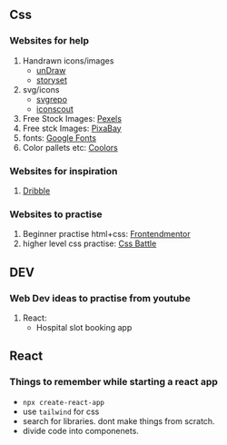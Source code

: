 ## Css 
### Websites for help
1. Handrawn icons/images
   - [unDraw](https://undraw.co/)
   - [storyset](https://storyset.com/)
3. svg/icons
   - [svgrepo](https://www.svgrepo.com/)
   - [iconscout](https://iconscout.com/)
5. Free Stock Images: [Pexels](https://www.pexels.com/)
6. Free stck Images: [PixaBay](https://pixabay.com/)
7. fonts: [Google Fonts](https://fonts.google.com/)
8. Color pallets etc: [Coolors](https://coolors.co/)

### Websites for inspiration
1. [Dribble](https://dribbble.com/)
   
### Websites to practise
1. Beginner practise html+css: [Frontendmentor](https://www.frontendmentor.io/)
2. higher level css practise: [Css Battle](https://cssbattle.dev/)

## DEV
### Web Dev ideas to practise from youtube
1. React:
   - Hospital slot booking app
  
## React
### Things to remember while starting a react app
- `npx create-react-app`
- use `tailwind` for css
- search for libraries. dont make things from scratch.
- divide code into componenets.
